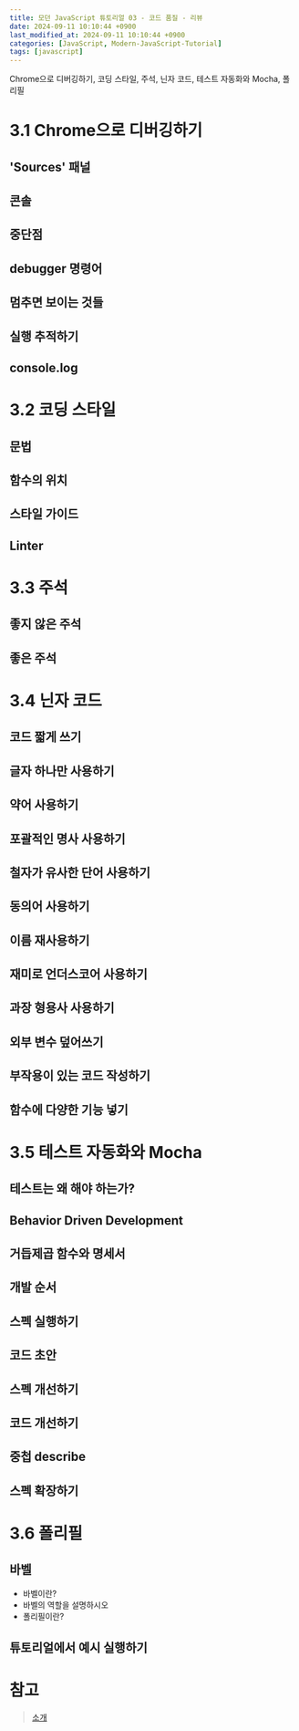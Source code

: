 ```yaml
---
title: 모던 JavaScript 튜토리얼 03 - 코드 품질 - 리뷰
date: 2024-09-11 10:10:44 +0900
last_modified_at: 2024-09-11 10:10:44 +0900
categories: [JavaScript, Modern-JavaScript-Tutorial]
tags: [javascript]
---
```


Chrome으로 디버깅하기, 코딩 스타일, 주석, 닌자 코드, 테스트 자동화와 Mocha, 폴리필

# 3.1 Chrome으로 디버깅하기

## 'Sources' 패널

## 콘솔

## 중단점

## debugger 명령어

## 멈추면 보이는 것들

## 실행 추적하기

## console.log

# 3.2 코딩 스타일

## 문법

## 함수의 위치

## 스타일 가이드

## Linter

# 3.3 주석

## 좋지 않은 주석

## 좋은 주석

# 3.4 닌자 코드

## 코드 짧게 쓰기

## 글자 하나만 사용하기

## 약어 사용하기

## 포괄적인 명사 사용하기

## 철자가 유사한 단어 사용하기

## 동의어 사용하기

## 이름 재사용하기

## 재미로 언더스코어 사용하기

## 과장 형용사 사용하기

## 외부 변수 덮어쓰기

## 부작용이 있는 코드 작성하기

## 함수에 다양한 기능 넣기

# 3.5 테스트 자동화와 Mocha

## 테스트는 왜 해야 하는가?

## Behavior Driven Development

## 거듭제곱 함수와 명세서

## 개발 순서

## 스펙 실행하기

## 코드 초안

## 스펙 개선하기

## 코드 개선하기

## 중첩 describe

## 스펙 확장하기

# 3.6 폴리필

## 바벨

- 바벨이란?
- 바벨의 역할을 설명하시오
- 폴리필이란?

## 튜토리얼에서 예시 실행하기

# 참고

> [소개](https://ko.javascript.info/code-quality)
